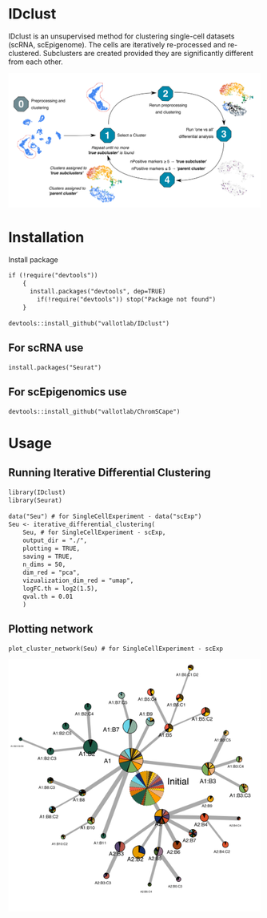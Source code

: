 # IDclust
IDclust is an unsupervised method for clustering single-cell datasets (scRNA, scEpigenome). The cells are iteratively re-processed and re-clustered. Subclusters are created provided they are significantly different from each other.

![alt text](https://github.com/vallotlab/IDclust/blob/master/inst/www/scheme.png?raw=true)

# Installation

Install package

```
if (!require("devtools"))
    {
      install.packages("devtools", dep=TRUE)
        if(!require("devtools")) stop("Package not found")
    }

devtools::install_github("vallotlab/IDclust")
```

## For scRNA use 
```
install.packages("Seurat")
```

## For scEpigenomics use

```
devtools::install_github("vallotlab/ChromSCape")
```

# Usage

## Running Iterative Differential Clustering 

```
library(IDclust)
library(Seurat)

data("Seu") # for SingleCellExperiment - data("scExp")
Seu <- iterative_differential_clustering(
    Seu, # for SingleCellExperiment - scExp,
    output_dir = "./",
    plotting = TRUE,
    saving = TRUE,
    n_dims = 50,
    dim_red = "pca",
    vizualization_dim_red = "umap",
    logFC.th = log2(1.5),
    qval.th = 0.01
    )
```

## Plotting network

```
plot_cluster_network(Seu) # for SingleCellExperiment - scExp
```

![alt text](https://github.com/vallotlab/IDclust/blob/master/inst/www/network.png?raw=true)


